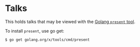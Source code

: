 # Talks


This holds talks that may be viewed with the [Golang `present` tool](https://godoc.org/golang.org/x/tools/present).

To install `present`, use go get:

```
$ go get golang.org/x/tools/cmd/present
```
